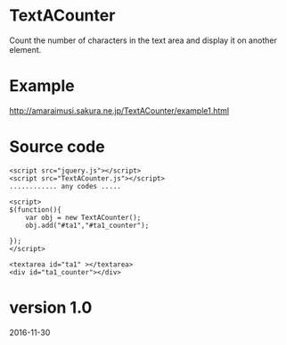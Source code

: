 # TextACounter
Count the number of characters in the text area and display it on another element.

# Example
<http://amaraimusi.sakura.ne.jp/TextACounter/example1.html>

# Source code
	<script src="jquery.js"></script>
	<script src="TextACounter.js"></script>
	............ any codes .....
	
	<script>
	$(function(){
		var obj = new TextACounter();
		obj.add("#ta1","#ta1_counter");
		
	});
	</script>
	
	<textarea id="ta1" ></textarea>
	<div id="ta1_counter"></div>

# version 1.0
2016-11-30


